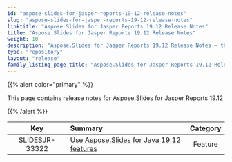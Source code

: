 ```yaml
---
id: "aspose-slides-for-jasper-reports-19-12-release-notes"
slug: "aspose-slides-for-jasper-reports-19-12-release-notes"
linktitle: "Aspose.Slides for Jasper Reports 19.12 Release Notes"
title: "Aspose.Slides for Jasper Reports 19.12 Release Notes"
weight: 10
description: "Aspose.Slides for Jasper Reports 19.12 Release Notes – the latest updates and fixes."
type: "repository"
layout: "release"
family_listing_page_title: "Aspose.Slides for Jasper Reports 19.12 Release Notes"
---
```


{{% alert color="primary" %}} 

This page contains release notes for Aspose.Slides for Jasper Reports 19.12

{{% /alert %}} 

|**Key** |**Summary** |**Category** |
| :-: | :- | :-: |
|SLIDESJR-33322|[Use Aspose.Slides for Java 19.12 features](/slides/java/release-notes/2019/aspose-slides-for-java-19-12-release-notes/)|Feature|


